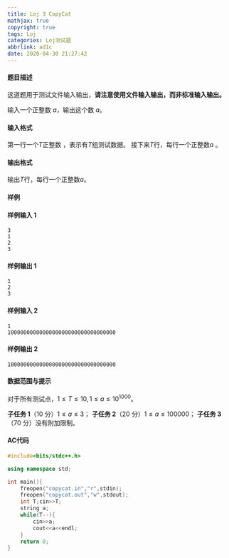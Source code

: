 ```yaml
---
title: Loj 3 CopyCat
mathjax: true
copyright: true
tags: Loj
categories: Loj测试题
abbrlink: ad1c
date: 2020-04-30 21:27:42
---
```


#### 题目描述

这道题用于测试文件输入输出，**请注意使用文件输入输出，而非标准输入输出。**

输入一个正整数 $a$，输出这个数 $a$。

#### 输入格式

第一行一个$T$正整数 ，表示有$T$组测试数据。
接下来$T$行，每行一个正整数$a$ 。

#### 输出格式

输出$T$行，每行一个正整数$a$。

<!--less-->

#### 样例

#### 样例输入 1

```
3
1
2
3
```

#### 样例输出 1

```
1
2
3
```

#### 样例输入 2

```
1
1000000000000000000000000000000000
```

#### 样例输出 2

```
1000000000000000000000000000000000
```

#### 数据范围与提示

对于所有测试点，$1\leq T \leq 10, 1 \leq a \leq 10^{1000}$。

**子任务 1**（10 分）$1\leq a \leq 3$；
**子任务 2**（20 分）$1\leq a \leq 100000$；
**子任务 3**（70 分）没有附加限制。



#### AC代码

```c++
#include<bits/stdc++.h>

using namespace std;

int main(){
	freopen("copycat.in","r",stdin);
	freopen("copycat.out","w",stdout);
	int T;cin>>T;
	string a;
	while(T--){
		cin>>a;
		cout<<a<<endl;
	}
	return 0;
}
```

